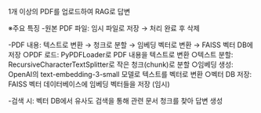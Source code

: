 1개 이상의 PDF를 업로드하여 RAG로 답변

※주요 특징
-원본 PDF 파일: 임시 파일로 저장 → 처리 완료 후 삭제

-PDF 내용: 텍스트로 변환 → 청크로 분할 → 임베딩 벡터로 변환 → FAISS 벡터 DB에 저장
 ○PDF 로드: PyPDFLoader로 PDF 내용을 텍스트로 변환
 ○텍스트 분할: RecursiveCharacterTextSplitter로 작은 청크(chunk)로 분할
 ○임베딩 생성: OpenAI의 text-embedding-3-small 모델로 텍스트를 벡터로 변환
 ○벡터 DB 저장: FAISS 벡터 데이터베이스에 임베딩 벡터들을 저장 (임시)
  
-검색 시: 벡터 DB에서 유사도 검색을 통해 관련 문서 청크를 찾아 답변 생성

